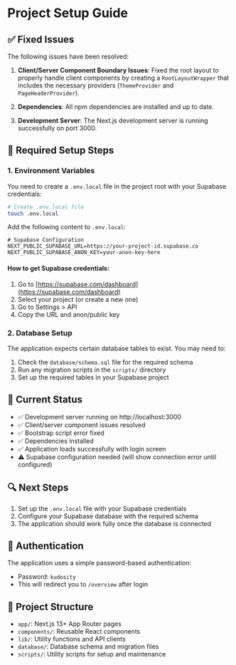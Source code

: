 # Project Setup Guide

## ✅ Fixed Issues

The following issues have been resolved:

1. **Client/Server Component Boundary Issues**: Fixed the root layout to properly handle client components by creating a `RootLayoutWrapper` that includes the necessary providers (`ThemeProvider` and `PageHeaderProvider`).

2. **Dependencies**: All npm dependencies are installed and up to date.

3. **Development Server**: The Next.js development server is running successfully on port 3000.

## 🔧 Required Setup Steps

### 1. Environment Variables

You need to create a `.env.local` file in the project root with your Supabase credentials:

```bash
# Create .env.local file
touch .env.local
```

Add the following content to `.env.local`:

```env
# Supabase Configuration
NEXT_PUBLIC_SUPABASE_URL=https://your-project-id.supabase.co
NEXT_PUBLIC_SUPABASE_ANON_KEY=your-anon-key-here
```

#### How to get Supabase credentials:
1. Go to [https://supabase.com/dashboard](https://supabase.com/dashboard)
2. Select your project (or create a new one)
3. Go to Settings > API
4. Copy the URL and anon/public key

### 2. Database Setup

The application expects certain database tables to exist. You may need to:

1. Check the `database/schema.sql` file for the required schema
2. Run any migration scripts in the `scripts/` directory
3. Set up the required tables in your Supabase project

## 🚀 Current Status

- ✅ Development server running on http://localhost:3000
- ✅ Client/server component issues resolved  
- ✅ Bootstrap script error fixed
- ✅ Dependencies installed
- ✅ Application loads successfully with login screen
- ⚠️ Supabase configuration needed (will show connection error until configured)

## 🔍 Next Steps

1. Set up the `.env.local` file with your Supabase credentials
2. Configure your Supabase database with the required schema
3. The application should work fully once the database is connected

## 🎯 Authentication

The application uses a simple password-based authentication:
- Password: `kudosity`
- This will redirect you to `/overview` after login

## 📁 Project Structure

- `app/`: Next.js 13+ App Router pages
- `components/`: Reusable React components
- `lib/`: Utility functions and API clients
- `database/`: Database schema and migration files
- `scripts/`: Utility scripts for setup and maintenance